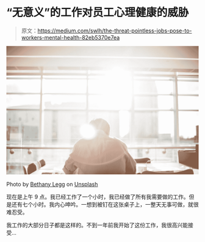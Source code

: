 # “无意义”的工作对员工心理健康的威胁

> 原文：<https://medium.com/swlh/the-threat-pointless-jobs-pose-to-workers-mental-health-82eb5370e7ea>

![](img/92d048d4132e893abe7af4b95f5c08ee.png)

Photo by [Bethany Legg](https://unsplash.com/@bkotynski?utm_source=medium&utm_medium=referral) on [Unsplash](https://unsplash.com?utm_source=medium&utm_medium=referral)

现在是上午 9 点。我已经工作了一个小时，我已经做了所有我需要做的工作。但是还有七个小时。我内心呻吟。一想到被钉在这张桌子上，一整天无事可做，就很难忍受。

我工作的大部分日子都是这样的。不到一年前我开始了这份工作，我很高兴能接受…